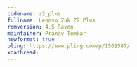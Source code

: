 ```yaml
---
codename: z2_plus
fullname: Lenovo Zuk Z2 Plus
romversion: 4.5 Raven
maintainer: Pranav Temkar
newformat: true
pling: https://www.pling.com/p/1561587/
xdathread:
---
```


